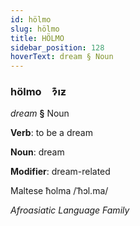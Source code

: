 ```yaml
---
id: hölmo
slug: hölmo
title: HÖLMO
sidebar_position: 128
hoverText: dream § Noun
---
```


### hölmo&emsp;<span kind="abugida">ɂ͊ıƶ</span>

*dream* **§** Noun

**Verb**: to be a dream

**Noun**: dream

**Modifier**: dream-related

Maltese ħolma /ˈħɔl.ma/

*Afroasiatic Language Family*